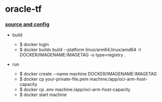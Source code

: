 # oracle-tf
### [source and config](https://github.com/hitrov/oci-arm-host-capacity)

* build
  * $ docker login
  * $ docker buildx build --platform linux/arm64,linux/amd64 -t DOCKER/IMAGENAME:IMAGETAG -o type=registry .

* run
  * $ docker create --name machine DOCKER/IMAGENAME:IMAGETAG
  * $ docker cp your-private-file.pem machine:/app/oci-arm-host-capacity 
  * $ docker cp .env machine:/app/oci-arm-host-capacity 
  * $ docker start machine
